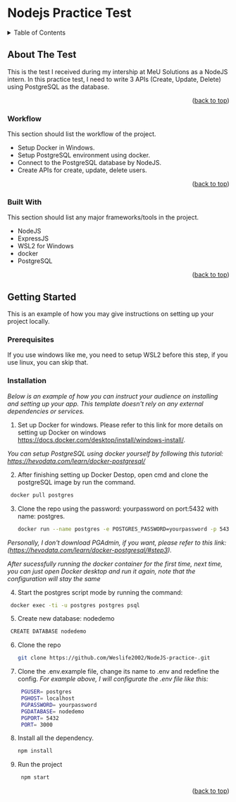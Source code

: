 # Nodejs Practice Test

<!-- TABLE OF CONTENTS -->
<details>
  <summary>Table of Contents</summary>
  <ol>
    <li>
      <a href="#about-the-test">About The Test</a>
      <ul>
        <li><a href="#workflow">Workflow</a></li>
        <li><a href="#built-with">Built With</a></li>
      </ul>
    </li>
    <li>
      <a href="#getting-started">Getting Started</a>
      <ul>
        <li><a href="#prerequisites">Prerequisites</a></li>
        <li><a href="#installation">Installation</a></li>
      </ul>
    </li>
  </ol>
</details>

<!-- ABOUT THE PROJECT -->
## About The Test

This is the test I received during my intership at MeU Solutions as a NodeJS intern. In this practice test, I need to write 3 APIs (Create, Update, Delete) using PostgreSQL as the database. 

<p align="right">(<a href="#top">back to top</a>)</p>

### Workflow

This section should list the workflow of the project.

* Setup Docker in Windows.
* Setup PostgreSQL environment using docker.
* Connect to the PostgreSQL database by NodeJS.
* Create APIs for create, update, delete users.

<p align="right">(<a href="#top">back to top</a>)</p>

### Built With

This section should list any major frameworks/tools in the project.

* NodeJS
* ExpressJS 
* WSL2 for Windows
* docker
* PostgreSQL

<p align="right">(<a href="#top">back to top</a>)</p>

<!-- GETTING STARTED -->
## Getting Started

This is an example of how you may give instructions on setting up your project locally.

### Prerequisites

If you use windows like me, you need to setup WSL2 before this step, if you use linux, you can skip that.

### Installation

_Below is an example of how you can instruct your audience on installing and setting up your app. This template doesn't rely on any external dependencies or services._

1. Set up Docker for windows.
Please refer to this link for more details on setting up Docker on windows https://docs.docker.com/desktop/install/windows-install/.

_You can setup PostgreSQL using docker yourself by following this tutorial: https://hevodata.com/learn/docker-postgresql/_

2. After finishing setting up Docker Destop, open cmd and clone the postgreSQL image by run the command. 
  ```sh
   docker pull postgres
   ```

3. Clone the repo using the password: yourpassword on port:5432 with name: postgres.
   ```sh
   docker run --name postgres -e POSTGRES_PASSWORD=yourpassword -p 5432:5432 -d postgres
   ```
_Personally, I don't download PGAdmin, if you want, please refer to this link: (https://hevodata.com/learn/docker-postgresql/#step3)._

_After sucessfully running the docker container for the first time, next time, you can just open Docker desktop and run it again, note that the configuration will stay the same_

4. Start the postgres script mode by running the command: 
  ```sh
   docker exec -ti -u postgres postgres psql
   ```
   
5. Create new database: nodedemo 
  ```sh
   CREATE DATABASE nodedemo
   ```
6. Clone the repo
   ```sh
   git clone https://github.com/Weslife2002/NodeJS-practice-.git
   ```
7. Clone the .env.example file, change its name to .env and redefine the config.
_For example above, I will configurate the .env file like this:_ 

   ```sh
    PGUSER= postgres
    PGHOST= localhost
    PGPASSWORD= yourpassword
    PGDATABASE= nodedemo
    PGPORT= 5432
    PORT= 3000
   ```

8. Install all the dependency.
   ```sh
   npm install
   ```
9. Run the project
   ```sh
    npm start
   ```

<p align="right">(<a href="#top">back to top</a>)</p>
